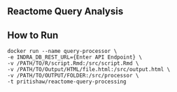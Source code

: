 Reactome Query Analysis
---

## How to Run
```
docker run --name query-processor \
-e INDRA_DB_REST_URL={Enter API Endpoint} \
-v /PATH/TO/R/script.Rmd:/src/script.Rmd \
-v /PATH/TO/Output/HTML/file.html:/src/output.html \
-v /PATH/TO/OUTPUT/FOLDER:/src/processor \
-t pritishaw/reactome-query-processing
```

